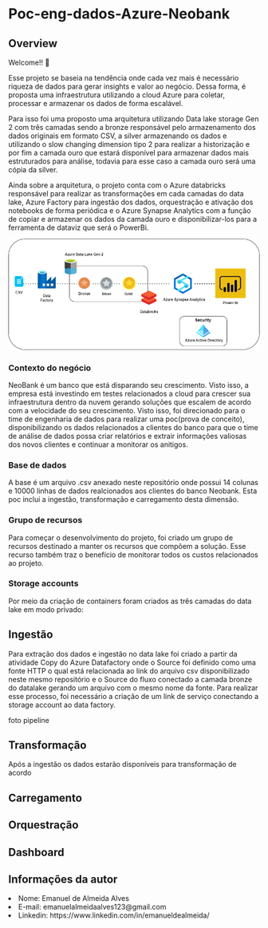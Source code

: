 # Poc-eng-dados-Azure-Neobank
## Overview
Welcome!! 🚀

Esse projeto se baseia na tendência onde cada vez mais é necessário riqueza de dados para gerar insights e valor ao negócio. Dessa forma, é proposta uma infraestrutura utilizando a cloud Azure para coletar, processar e armazenar os dados de forma escalável.

Para isso foi uma proposto uma arquitetura utilizando Data lake storage Gen 2 com três camadas sendo a bronze responsável pelo armazenamento dos dados originais em formato CSV, a silver armazenando os dados e utilizando o slow changing dimension tipo 2 para realizar a historização e por fim a camada ouro que estará disponível para armazenar dados mais estruturados para análise, todavia para esse caso a camada ouro será uma cópia da silver. 

Ainda sobre a arquitetura, o projeto conta com o Azure databricks responsável para realizar as transformações em cada camadas do data lake, Azure Factory para ingestão dos dados, orquestração e ativação dos notebooks de forma periódica e o Azure Synapse Analytics com a função de copiar e armazenar os dados da camada ouro e disponibilizar-los para a ferramenta de dataviz que será o PowerBi.


<img src="/Imagens/azure-pipeline-schematic.drawio.png">

### Contexto do negócio
NeoBank é um banco que está disparando seu crescimento. Visto isso, a empresa está investindo em testes relacionados a cloud para crescer sua infraestrutura dentro da nuvem gerando soluções que escalem de acordo com a velocidade do seu crescimento. Visto isso, foi direcionado para o time de engenharia de dados para realizar uma poc(prova de conceito), disponibilizando os dados relacionados a clientes do banco para que o time de análise de dados possa criar relatórios e extrair informações valiosas dos novos clientes e continuar a monitorar os anitigos. 

### Base de dados
A base é um arquivo .csv anexado neste repositório onde possui 14 colunas e 10000 linhas de dados realcionados aos clientes do banco Neobank. Esta poc inclui a ingestão, transformação e carregamento desta dimensão.  

### Grupo de recursos
Para começar o desenvolvimento do projeto, foi criado um grupo de recursos destinado a manter os recursos que compõem a solução. Esse recurso também traz o benefício de monitorar todos os custos relacionados ao projeto.

### Storage accounts 
Por meio da criação de containers foram criados as três camadas do data lake em modo privado:


## Ingestão 
Para extração dos dados e ingestão no data lake foi criado a partir da atividade Copy do Azure Datafactory onde o Source foi definido como uma fonte HTTP o qual está relacionada ao link do arquivo csv disponibilizado neste mesmo repositório e o Source do fluxo conectado a camada bronze do datalake gerando um arquivo com o mesmo nome da fonte. Para realizar esse processo, foi necessário a criação de um link de serviço conectando a storage account ao data factory.

foto pipeline


## Transformação
Após a ingestão os dados estarão disponíveis para transformação de acordo 

## Carregamento 

## Orquestração 
## Dashboard



  



## Informações da autor
<li>Nome: Emanuel de Almeida Alves</li>
<li>E-mail: emanuelalmeidaalves123@gmail.com</li>
<li>Linkedin: https://www.linkedin.com/in/emanueldealmeida/</li>
